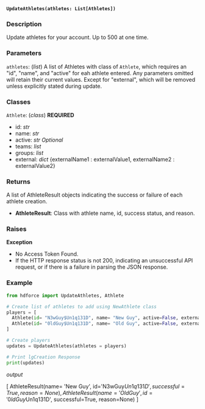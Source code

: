 __`UpdateAthletes(athletes: List[Athletes])`__

### Description
Update athletes for your account. Up to 500 at one time.

### Parameters
`athletes`: (_list_) A list of Athletes with class of `Athlete`, which requires an "id", "name", and "active" for eah athlete entered. Any parameters omitted will retain their current values. Except for "external", which will be removed unless explicitly stated during update.

### Classes
`Athlete`: (_class_) 
**REQUIRED**
* id: _str_
* name: _str_
* active: _str_
*Optional*
* teams: _list_
* groups: _list_
* external: _dict_ {externalName1 : externalValue1, externalName2 : externalValue2}

### Returns
A list of AthleteResult objects indicating the success or failure of each athlete creation.

* __AthleteResult__: Class with athlete name, id, success status, and reason.

### Raises
**Exception**

* No Access Token Found.
* If the HTTP response status is not 200, indicating an unsuccessful API request, or if there is a failure in parsing the JSON response.

### Example

``` Python
from hdforce import UpdateAthletes, Athlete

# Create list of athletes to add using NewAthlete class
players = [
  Athlete(id= "N3wGuy$Un1q131D", name= "New Guy", active=False, external={"Title": "Younger Brother"}),
  Athlete(id= "0ldGuy$Un1q131D", name= "Old Guy", active=False, external={"Title": "Older Brother"})
]

# Create players
updates = UpdateAthletes(athletes = players)

# Print lgCreation Response
print(updates)
```

_output_

[
  AthleteResult(name= 'New Guy', id='N3wGuy$Un1q131D', successful=True, reason=None),
  AthleteResult(name= 'Old Guy', id='0ldGuy$Un1q131D', successful=True, reason=None)
]